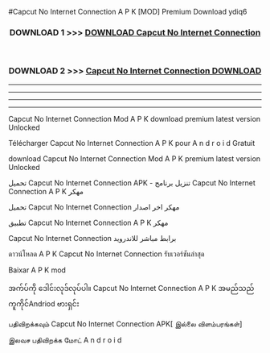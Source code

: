 #Capcut No Internet Connection  A P K [MOD] Premium Download ydiq6



<div align="center">

<h3>DOWNLOAD 1 >>> <a href="https://teeasianyam.web.app?sq=Capcut No Internet Connection ">DOWNLOAD Capcut No Internet Connection  </a></h3><br>

<h3>DOWNLOAD 2 >>> <a href="https://teeasianyam.web.app?sq=Capcut No Internet Connection  ">Capcut No Internet Connection   DOWNLOAD </a></h3>

</div>


----------------------------------------------------------

----------------------------------------------------------

----------------------------------------------------------

----------------------------------------------------------


Capcut No Internet Connection   Mod A P K download premium latest version Unlocked

Télécharger Capcut No Internet Connection   A P K pour A n d r o i d Gratuit

download Capcut No Internet Connection   Mod A P K premium latest version Unlocked

تحميل Capcut No Internet Connection   APK - تنزيل برنامج Capcut No Internet Connection   A P K مهكر

تحميل Capcut No Internet Connection   مهكر اخر اصدار

تطبيق Capcut No Internet Connection   A P K مهكر

Capcut No Internet Connection   برابط مباشر للاندرويد

ดาวน์โหลด A P K Capcut No Internet Connection   รับเวอร์ชันล่าสุด

Baixar A P K mod

အက်ပ်ကို ဒေါင်းလုဒ်လုပ်ပါ။ Capcut No Internet Connection   A P K အမည်သည်ကူကိုင်Andriod ဗားရှင်း

பதிவிறக்கவும் Capcut No Internet Connection   APK[ இல்லை விளம்பரங்கள்] 
 
இலவச பதிவிறக்க மோட் A n d r o i d



